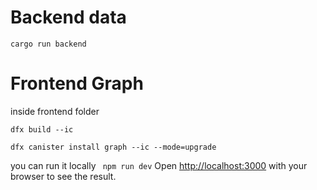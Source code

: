 
# Backend data


```inside backend folder
cargo run backend
```


# Frontend Graph

inside frontend folder
```
dfx build --ic 

dfx canister install graph --ic --mode=upgrade
```
you can run it locally ``` npm run dev```
Open [http://localhost:3000](http://localhost:3000) with your browser to see the result.

